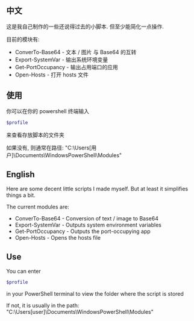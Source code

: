 ## 中文

这是我自己制作的一些还说得过去的小脚本.
但至少能简化一点操作.

目前的模块有:

- ConverTo-Base64 - 文本 / 图片 与 Base64 的互转
- Export-SystemVar - 输出系统环境变量
- Get-PortOccupancy - 输出占用端口的应用
- Open-Hosts - 打开 hosts 文件

## 使用

你可以在你的 powershell 终端输入

```powershell
$profile
```

来查看存放脚本的文件夹

如果没有, 则通常在路径: "C:\Users\[用户]\Documents\WindowsPowerShell\Modules"

## English

Here are some decent little scripts I made myself.
But at least it simplifies things a bit.

The current modules are:

- ConverTo-Base64 - Conversion of text / image to Base64
- Export-SystemVar - Outputs system environment variables
- Get-PortOccupancy - Outputs the port-occupying app
- Open-Hosts - Opens the hosts file

## Use

You can enter

```powershell
$profile
```

in your PowerShell terminal to view the folder where the script is stored

If not, it is usually in the path: "C:\Users\[user]\Documents\WindowsPowerShell\Modules\"
